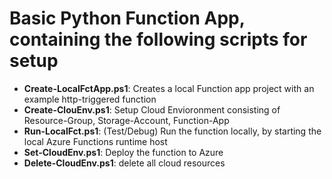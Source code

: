 # Basic Python Function App, containing the following scripts for setup

- **Create-LocalFctApp.ps1**: Creates a local Function app project with an example http-triggered function
- **Create-ClouEnv.ps1**: Setup Cloud Envioronment consisting of Resource-Group, Storage-Account, Function-App
- **Run-LocalFct.ps1**: (Test/Debug) Run the function locally, by starting the local Azure Functions runtime host
- **Set-CloudEnv.ps1**: Deploy the function to Azure
- **Delete-CloudEnv.ps1**: delete all cloud resources
